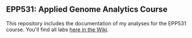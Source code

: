 ## EPP531: Applied Genome Analytics Course

This repository includes the documentation of my analyses for the EPP531 course. You'll find all labs [here in the Wiki](https://github.com/AlaaSAhmed/Alaa_EPP531/wiki).
